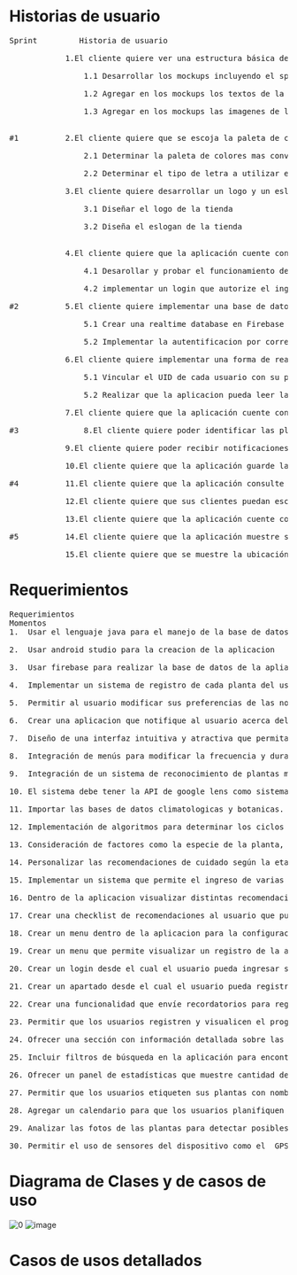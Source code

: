 # Historias de usuario  
<pre>Sprint	 		Historia de usuario
	
  			1.El cliente quiere ver una estructura básica de la aplicación móvil para establecer sus expectativas
	
				1.1	Desarrollar los mockups incluyendo el splashscreen, login, home, pantalla de pedidos, pantalla de comentarios y pantalla de configuración
	
				1.2	Agregar en los mockups los textos de la aplicación				
	
				1.3	Agregar en los mockups las imagenes de la aplicación		
	

#1			2.El cliente quiere que se escoja la paleta de colores y tipo de letra para definir su identidad empresarial
	
				2.1	Determinar la paleta de colores mas conveniente de acuerdo a la tienda			Elegir el color verde para una aplicación sobre plantas puede ayudar a transmitir la esencia de la naturaleza, la vitalidad y la 																	tranquilidad, además de hacer que la aplicación sea fácilmente reconocible y agradable visualmente para los usuarios.
	
				2.2	Determinar el tipo de letra a utilizar en la aplicación					Aileron puede ser una excelente opción para una aplicación sobre plantas debido a su estilo moderno y limpio, su legibilidad en pantallas 																digitales, su variedad de estilos y su capacidad para mantener la consistencia de la marca.

  			3.El cliente quiere desarrollar un logo y un eslogan para dar a conocer su marca  
	
				3.1	Diseñar el logo de la tienda	
	
				3.2	Diseña el eslogan de la tienda	

  						
			4.El cliente quiere que la aplicación cuente con un Register y un login para identificar a sus clientes	
	
				4.1 Desarollar y probar el funcionamiento del registro
	
				4.2 implementar un login que autorize el ingreso en base a un registro previo
	
#2 			5.El cliente quiere implementar una base de datos que guarde plantas
	
				5.1 Crear una realtime database en Firebase y un modulo de autentificacion
	
				5.2 Implementar la autentificacion por correo y una forma de administrar las claves por tokens
	
  			6.El cliente quiere implementar una forma de realizar un registro de la planta dentro de la aplicacion	
	
				5.1 Vincular el UID de cada usuario con su propio jardin
	
				5.2 Realizar que la aplicacion pueda leer la base de datos y mostrar las plantas añadidas

  			7.El cliente quiere que la aplicación cuente con un toolbar para mostrar las opciones		

#3  			8.El cliente quiere poder identificar las plantas	

  			9.El cliente quiere poder recibir notificaciones sobre ciclos de riego

 			10.El cliente quiere que la aplicación guarde las personalizaciones del usuario para ofrecer un mejor servicio	

#4			11.El cliente quiere que la aplicación consulte el inventario de su tienda en la nube para mostrar un inventario actualizado	

   			12.El cliente quiere que sus clientes puedan escribir y leer comentarios sobre la tienda para interesar a posibles compradores	

 			13.El cliente quiere que la aplicación cuente con un lector de código de barras para que sus clientes puedan conocer mejor sus productos	

#5			14.El cliente quiere que la aplicación muestre su cuenta de instagram para mejorar la interacción con sus clientes			

  			15.El cliente quiere que se muestre la ubicación geografica de su tienda para que sus clientes sepan donde encontrarlo		
</pre>
# Requerimientos 
<pre>Requerimientos	
Momentos	
1.	Usar el lenguaje java para el manejo de la base de datos
	
2.	Usar android studio para la creacion de la aplicacion 
	
3.	Usar firebase para realizar la base de datos de la apliacion 
	
4.	Implementar un sistema de registro de cada planta del usuario, dentro de jardin virtual
	
5.	Permitir al usuario modificar sus preferencias de las notificaciones push up
	
6.	Crear una aplicacion que notifique al usuario acerca del estado de la planta
	
7.	Diseño de una interfaz intuitiva y atractiva que permita a los usuarios navegar fácilmente por la aplicación.
	
8.	Integración de menús para modificar la frecuencia y duración del riego.
	
9.	Integración de un sistema de reconocimiento de plantas mediante imágenes.
	
10.	El sistema debe tener la API de google lens como sistema de reconocimiento.
	
11.	Importar las bases de datos climatologicas y botanicas.
	
12.	Implementación de algoritmos para determinar los ciclos de riego y la cantidad de luz requerida por cada tipo de planta.
	
13.	Consideración de factores como la especie de la planta, condiciones climáticas locales y estación del año para ajustar las recomendaciones.
	
14.	Personalizar las recomendaciones de cuidado según la etapa de vida de la planta (semilla, plántula, adulta, etc.)
	
15.	Implementar un sistema que permite el ingreso de varias plantas para un mismo usuario con sus distintos atributos
	
16.	Dentro de la aplicacion visualizar distintas recomendaciones basadas en la base de datos botanica
	
17.	Crear una checklist de recomendaciones al usuario que puede dar por cumplidas dentro de la aplicacion

18.	Crear un menu dentro de la aplicacion para la configuracion de la misma en distintos aspectos como lo puede ser la personalizacion de notificaciones
	
19.	Crear un menu que permite visualizar un registro de la actividad del dispositivo y de la planta 
	
20.	Crear un login desde el cual el usuario pueda ingresar sus datos y se verifique con los de la base de datos
	
21.	Crear un apartado desde el cual el usuario pueda registrar sus datos por primera vez 
	
22.	Crear una funcionalidad que envíe recordatorios para regar las plantas según las necesidades específicas de cada una
	
23.	Permitir que los usuarios registren y visualicen el progreso de crecimiento de cada planta con fotos y anotaciones
	
24.	Ofrecer una sección con información detallada sobre las plantas registradas, incluyendo cuidados generales y curiosidades
	
25.	Incluir filtros de búsqueda en la aplicación para encontrar rápidamente plantas específicas en el jardín virtual
	
26.	Ofrecer un panel de estadísticas que muestre cantidad de plantas cuidadas y frecuencia de riego
	
27.	Permitir que los usuarios etiqueten sus plantas con nombres o etiquetas personalizadas para una mejor organización en el jardín virtual
	
28.	Agregar un calendario para que los usuarios planifiquen y registren actividades relacionadas con sus plantas, como fechas de trasplante o poda
	
29.	Analizar las fotos de las plantas para detectar posibles signos de enfermedades o problemas de crecimiento y notificar al usuario
	
30.	Permitir el uso de sensores del dispositivo como el  GPS para la identificacionn precisa de las plantas
</pre>

# Diagrama de Clases y de casos de uso  
![0](https://github.com/user-attachments/assets/a8301384-21c0-4be4-baf0-2b3bdda6f4c6)
![image](https://github.com/user-attachments/assets/f87c9666-dee1-44e8-b7e3-ff6339e6d21a)

# Casos de usos detallados

